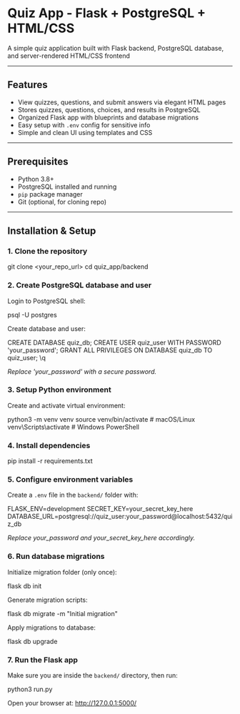# Quiz App - Flask + PostgreSQL + HTML/CSS

A simple quiz application built with Flask backend, PostgreSQL database, and server-rendered HTML/CSS frontend

---

## Features

- View quizzes, questions, and submit answers via elegant HTML pages
- Stores quizzes, questions, choices, and results in PostgreSQL
- Organized Flask app with blueprints and database migrations
- Easy setup with `.env` config for sensitive info
- Simple and clean UI using templates and CSS

---
## Prerequisites

- Python 3.8+  
- PostgreSQL installed and running  
- `pip` package manager  
- Git (optional, for cloning repo)

---

## Installation & Setup

### 1. Clone the repository

git clone <your_repo_url>
cd quiz_app/backend

### 2. Create PostgreSQL database and user

Login to PostgreSQL shell:

psql -U postgres

Create database and user:

CREATE DATABASE quiz_db;
CREATE USER quiz_user WITH PASSWORD 'your_password';
GRANT ALL PRIVILEGES ON DATABASE quiz_db TO quiz_user;
\q

*Replace 'your_password' with a secure password.*

### 3. Setup Python environment

Create and activate virtual environment:

python3 -m venv venv
source venv/bin/activate        # macOS/Linux
venv\Scripts\activate           # Windows PowerShell

### 4. Install dependencies

pip install -r requirements.txt

### 5. Configure environment variables

Create a `.env` file in the `backend/` folder with:

FLASK_ENV=development
SECRET_KEY=your_secret_key_here
DATABASE_URL=postgresql://quiz_user:your_password@localhost:5432/quiz_db

*Replace your_password and your_secret_key_here accordingly.*

### 6. Run database migrations

Initialize migration folder (only once):

flask db init

Generate migration scripts:

flask db migrate -m "Initial migration"

Apply migrations to database:

flask db upgrade

### 7. Run the Flask app

Make sure you are inside the `backend/` directory, then run:

python3 run.py

Open your browser at: http://127.0.0.1:5000/
